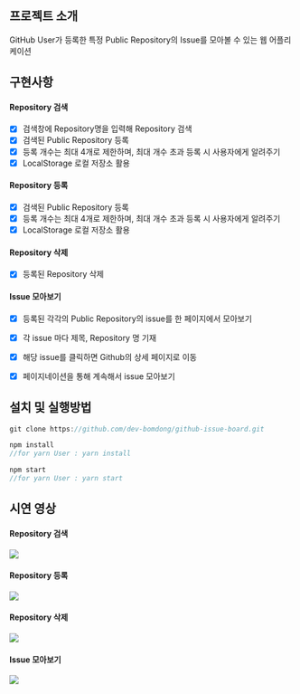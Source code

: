 ## 프로젝트 소개
GitHub User가 등록한 특정 Public Repository의 Issue를 모아볼 수 있는 웹 어플리케이션

## 구현사항

#### Repository 검색
- [x] 검색창에 Repository명을 입력해 Repository 검색 
- [x] 검색된 Public Repository 등록
- [x] 등록 개수는 최대 4개로 제한하며, 최대 개수 초과 등록 시 사용자에게 알려주기
- [x] LocalStorage 로컬 저장소 활용

#### Repository 등록
- [x] 검색된 Public Repository 등록
- [x] 등록 개수는 최대 4개로 제한하며, 최대 개수 초과 등록 시 사용자에게 알려주기
- [x] LocalStorage 로컬 저장소 활용

#### Repository 삭제
- [x] 등록된 Repository 삭제

#### Issue 모아보기
- [x] 등록된 각각의 Public Repository의 issue를 한 페이지에서 모아보기
- [x] 각 issue 마다 제목, Repository 명 기재
- [x] 해당 issue를 클릭하면 Github의 상세 페이지로 이동
- [x] 페이지네이션을 통해 계속해서 issue 모아보기


## 설치 및 실행방법


```javascript
git clone https://github.com/dev-bomdong/github-issue-board.git

npm install
//for yarn User : yarn install

npm start
//for yarn User : yarn start
```

## 시연 영상

#### Repository 검색
<img src="https://user-images.githubusercontent.com/84486172/142363858-72b6b809-7c3c-442c-9572-90156507ebfe.gif">

#### Repository 등록
<img src="https://user-images.githubusercontent.com/84486172/142363865-6da6c203-714e-49ea-bb45-dbb15c3a2e22.gif">

#### Repository 삭제
<img src="https://user-images.githubusercontent.com/84486172/142363869-1efc7c48-250f-492a-a629-1935d26023d1.gif">

#### Issue 모아보기
<img src="https://user-images.githubusercontent.com/84486172/142363874-1d693c07-3e7e-4c04-964e-6caa7d41637f.gif">

